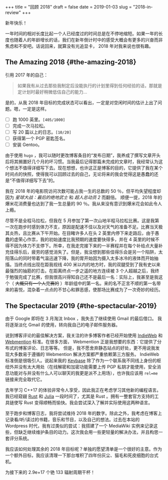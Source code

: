 +++
title = "回顾 2018"
draft = false
date = 2019-01-03
slug = "2018-in-review"
+++

新年快乐！

一年时间的相对长度比起一个人已经度过的时间总是在不停地缩短。如果一年的长度也随着人的年龄增长的话，我们在新年倒计时中的感受大概会有更多的兴奋而非焦虑和不安吧。话说回来，就算没有光追显卡， 2018 年对我来说也很有趣。


## The Amazing 2018 {#the-amazing-2018}

引用 2017 年的自己：

> 如果我有从过去那些我制定后没能执行的计划里得到任何经验的话，那就是定计划时最好稍微低估自己的能力...

是的，从我 2018 年目标的完成状态可以看出，一定是对空闲时间的估计上出了问题。嗯，一定是这样。

-   [ ] 跑 1000 英里。<code>[405/1000]</code>
-   [ ] 完成一次马拉松。
-   [ ] 写 20 篇以上的日志。<code>[10/20]</code>
-   [ ] 获得第一个 PGP 密匙签名。
-   [ ] 安装 Gentoo。

由于使用 `hugo` ，我可以随时更改博客条目的“发布日期”，我养成了撰写文章开头后将其搁置好几个月的坏习惯。当我最后记得那篇未完成的文章时，我经常认为这个想法不值得详细写下去。现在想想，也许这正是博客的目的，它提供了我在某个时间点的快照，使得我可以回顾过去的自己，无论将来的我会觉得这是愚蠢的还是“不值得详细写下去”的。

我在 2018 年的电影院访问次数可能占我一生的总数的 50 ％，但平均失望程度却因为 _星球大战：最后的绝地武士_ 和 _超人总动员 2_ 而翻倍。 顺便一提，2018 年的爆米花消费量也达到了我一生总量的 90 ％。我从来没有意识到爆米花会如此令人上瘾。

尽管不是全程马拉松，但我在 5 月参加了第一次山地半程马拉松比赛。这是我第一次在跑步时感到体力不支，原因是配速不佳以及对天气的准备不足。比赛当天极其炎热，且比赛从下午开始。在目睹许多人在头 2 英里内停下来走路后，由于愚蠢的虚荣心作祟，我的初始速度比我预期的速度要快得多，并在 4 英里的时候不得不因为体力不支停下。所幸，在我走完接下来的一半赛程并在每个补给点大量补充佳得乐后，疲劳的感觉消失了。但是，我没想到那些佳得乐会是另一个陷阱，太阳落山的同时带着气温迅速下降，我的胃开始因为摄入太多冰冷的液体而开始抽搐。当终点线出现在距我视线 400 米以内的地方时，我的双腿受到了我有史以来最强烈的抽筋的打击。在距离终点一步之遥的地方连续被 3 个人超越之后，我终于勉强完成了比赛，但我很高兴得知自己还不是最后一名：实际上，我甚至是我这个（ ~~大概只有一个人完赛的~~ ）年龄组中的第一名。来的名不正言不顺的第一名带来的喜悦，混杂着一点点的不甘心和罪恶感，使那场比赛成为了一次奇妙的经历。


## The Spectacular 2019 {#the-spectacular-2019}

由于 Google 即将在 3 月淘汰 Inbox ，我失去了继续使用 Gmail 的最后借口。 我将逐渐淡化 Gmail 的使用，转向我自己的电子邮件服务器。

说到博客评论的最佳解决方案，我关注的许多博客作者已经开始使用 [IndieWeb](https://indieweb.org/) 和 [Webmention](https://webmention.net/) 标准。在很多方面， Webmention 正是我想要的东西：它提供了分布式的博客评论、日志等等。 但是，我不愿舍弃静态站点的好处，更不用说我发现大多数易于遵循的 Webmention 解决方案都严重依赖第三方服务。 IndieWeb 标准倒是很吸引人。说起来我的 [Keybase](https://keybase.io/) 除了作为一个联系我不同线上身份的枢纽外并没有太大用处（在线解密和加密功能需要上传 PGP 私钥才能使用，安全消息功能对与并没有什么人可以聊天的我更是派不上用场），也许我应该用 `rel=me` 链接来完全取代它。

去年学习 C++17 的体验非常令人享受，因此我正在考虑学习其他新的编程语言。我已经窥觎 [Rust](https://www.rust-lang.org/) 和 [Julia](https://julialang.org/) 一段时间了，尤其是 Rust 。拥有一整套官方支持的工具链使写 Rust 变得顺畅而愉快。我会尝试深入了解并实际使用这两种语言。

至于跑步和博客日志，我将尝试维持 2018 年的数字。除此之外，我考虑在博客上记录看/听/读过的书籍，音乐和节目，以及自己的想法。过去在本站的 Wordpress 时代，我有过类似的尝试：我搭建了一个 MediaWiki 实例来记录这些，但缺乏继续维护条目的动力。这次我会用一些更轻量的解决办法，并且构思一套评分系统。

我应该如何处理其余的 2018 年目标呢？单独的愿望清单是一个很好的主意。作为一个额外目标，我应该清理一下那台堆积了四年份灰尘、猫毛和死皮细胞的台式机。

为接下来的 2.9e+17 个铯 133 辐射周期干杯！
